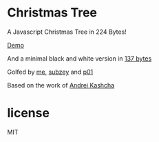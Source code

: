 Christmas Tree
==============
A Javascript Christmas Tree in 224 Bytes!

[Demo](http://htmlpreview.github.io/?https://github.com/rlauck/atree/blob/master/index.html)

And a minimal black and white version in [137 bytes]([Demo](http://htmlpreview.github.io/?https://github.com/rlauck/atree/blob/master/tinytree.html))

Golfed by [me](https://github.com/rlauck), [subzey](https://github.com/subzey) and [p01](https://github.com/p01)

Based on the work of [Andrei Kashcha](https://github.com/anvaka/atree)

# license

MIT
